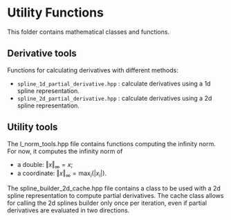 # Utility Functions

This folder contains mathematical classes and functions.

## Derivative tools

Functions for calculating derivatives with different methods:

- `spline_1d_partial_derivative.hpp` : calculate derivatives using a 1d spline representation.
- `spline_2d_partial_derivative.hpp` : calculate derivatives using a 2d spline representation.

## Utility tools

The l\_norm\_tools.hpp file contains functions computing the infinity norm. For now, it computes the infinity norm of 
- a double: $`\Vert x \Vert_{\infty} = x`$; 
- a coordinate: $`\Vert x \Vert_{\infty} = \max_{i} (|x_i|)`$.

The spline_builder_2d_cache.hpp file contains a class to be used with a 2d spline representation to compute partial derivatives. The cache class allows for calling the 2d splines builder only once per iteration, even if partial derivatives are evaluated in two directions.
